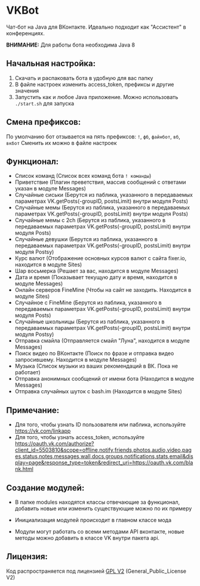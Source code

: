 VKBot
========

Чат-бот на Java для ВКонтакте.
Идеально подходит как "Ассистент" в конференциях.

**ВНИМАНИЕ:**
Для работы бота необходима Java 8

## Начальная настройка:
1. Скачать и распаковать бота в удобную для вас папку
2. В файле настроек изменить access_token, префиксы и другие значения
3. Запустить как и любое Java приложение. Можно использовать `./start.sh` для запуска

## Смена префиксов:
По умолчанию бот отзывается на пять префиксов: `!`, `фб`, `файнбот`, `вб`, `вкбот`
Сменить их можно в файле настроек

## Функционал:
* Список команд (Список всех команд бота `! команды`)
* Приветствие (Плагин преветствия, массив сообщений с ответами указан в модуле Messages)
* Случайные сиськи (Берутся из паблика, указанного в передаваемых параметрах VK.getPosts(-groupID, postsLimit) внутри модуля Posts)
* Случайные мемы (Берутся из паблика, указанного в передаваемых параметрах VK.getPosts(-groupID, postsLimit) внутри модуля Posts)
* Случайные мемы с 2ch (Берутся из паблика, указанного в передаваемых параметрах VK.getPosts(-groupID, postsLimit) внутри модуля Posts)
* Случайные девушки (Берутся из паблика, указанного в передаваемых параметрах VK.getPosts(-groupID, postsLimit) внутри модуля Postsy)
* Курс валют (Отображение основных курсов валют с сайта fixer.io, находится в модуле Sites)
* Шар восьмерка (Решает за вас, находится в модуле Messages)
* Дата и время (Показывает текущую дату и время, находится в модуле Messages)
* Онлайн серверов FineMine (Чтобы на сайт не заходить. Находится в модуле Sites)
* Случайное с FineMine (Берутся из паблика, указанного в передаваемых параметрах VK.getPosts(-groupID, postsLimit) внутри модуля Posts)
* Случайные школьницы (Берутся из паблика, указанного в передаваемых параметрах VK.getPosts(-groupID, postsLimit) внутри модуля Postsy)
* Отправка смайла (Отправляется смайл "Луна", находится в модуле Messages)
* Поиск видео по ВКонтакте (Поиск по фразе и отправка видео запросившему. Находится в модуле Messages)
* Музыка (Список музыки из ваших рекомендаций в ВК. Пока не работает)
* Отправка анонимных сообщений от имени бота (Находится в модуле Messages)
* Отправка случайных шуток с bash.im (Находится в модуле Sites)

## Примечание:
* Для того, чтобы узнать ID пользователя или паблика, используйте https://vk.com/linkapp
* Для того, чтобы узнать access_token, используйте https://oauth.vk.com/authorize?client_id=5503810&scope=offline,notify,friends,photos,audio,video,pages,status,notes,messages,wall,docs,groups,notifications,stats,email&display=page&response_type=token&redirect_uri=https://oauth.vk.com/blank.html

## Создание модулей:
* В папке modules находятся классы отвечающие за функционал, добавить новые или изменить существующие можно по их примеру
* Инициализация модулей происходит в главном классе мода

* Модули могут работать со всеми методами API вконтакте, новые методы можно добавить в классе VK внутри пакета api.

## Лицензия:
Код распространяется под лицензией [GPL V2](https://ru.wikipedia.org/wiki/GNU_General_Public_License) (General_Public_License V2)
